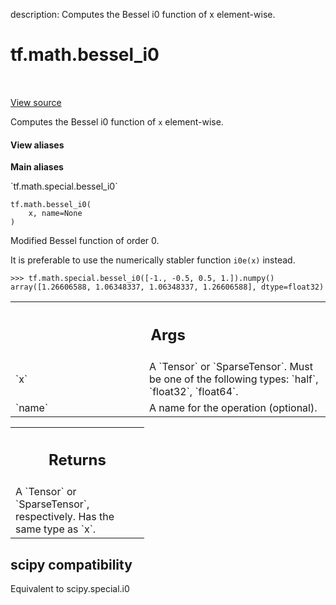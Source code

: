 description: Computes the Bessel i0 function of x element-wise.

<div itemscope itemtype="http://developers.google.com/ReferenceObject">
<meta itemprop="name" content="tf.math.bessel_i0" />
<meta itemprop="path" content="Stable" />
</div>

# tf.math.bessel_i0

<!-- Insert buttons and diff -->

<table class="tfo-notebook-buttons tfo-api nocontent" align="left">

</table>

<a target="_blank" class="external" href="/code/stable/tensorflow/python/ops/special_math_ops.py">View source</a>



Computes the Bessel i0 function of `x` element-wise.


<section class="expandable">
  <h4 class="showalways">View aliases</h4>
  <p>
<b>Main aliases</b>
<p>`tf.math.special.bessel_i0`</p>
</p>
</section>

<pre class="devsite-click-to-copy prettyprint lang-py tfo-signature-link">
<code>tf.math.bessel_i0(
    x, name=None
)
</code></pre>



<!-- Placeholder for "Used in" -->

Modified Bessel function of order 0.

It is preferable to use the numerically stabler function `i0e(x)` instead.

```
>>> tf.math.special.bessel_i0([-1., -0.5, 0.5, 1.]).numpy()
array([1.26606588, 1.06348337, 1.06348337, 1.26606588], dtype=float32)
```

<!-- Tabular view -->
 <table class="responsive fixed orange">
<colgroup><col width="214px"><col></colgroup>
<tr><th colspan="2"><h2 class="add-link">Args</h2></th></tr>

<tr>
<td>
`x`<a id="x"></a>
</td>
<td>
A `Tensor` or `SparseTensor`. Must be one of the following types: `half`,
`float32`, `float64`.
</td>
</tr><tr>
<td>
`name`<a id="name"></a>
</td>
<td>
A name for the operation (optional).
</td>
</tr>
</table>



<!-- Tabular view -->
 <table class="responsive fixed orange">
<colgroup><col width="214px"><col></colgroup>
<tr><th colspan="2"><h2 class="add-link">Returns</h2></th></tr>
<tr class="alt">
<td colspan="2">
A `Tensor` or `SparseTensor`, respectively. Has the same type as `x`.
</td>
</tr>

</table>




 <section><devsite-expandable expanded>
 <h2 class="showalways">scipy compatibility</h2>

Equivalent to scipy.special.i0

 </devsite-expandable></section>

